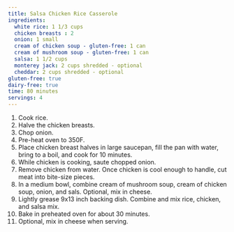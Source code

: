```yaml
---
title: Salsa Chicken Rice Casserole 
ingredients:
  white rice: 1 1/3 cups
  chicken breasts : 2
  onion: 1 small
  cream of chicken soup - gluten-free: 1 can
  cream of mushroom soup - gluten-free: 1 can
  salsa: 1 1/2 cups
  monterey jack: 2 cups shredded - optional
  cheddar: 2 cups shredded - optional
gluten-free: true 
dairy-free: true
time: 80 minutes
servings: 4
---
```


1. Cook rice.
2. Halve the chicken breasts.
3. Chop onion.
4. Pre-heat oven to 350F.
5. Place chicken breast halves in large saucepan, fill the pan with water,
   bring to a boil, and cook for 10 minutes.
6. While chicken is cooking, saute chopped onion.
7. Remove chicken from water. Once chicken is cool enough to handle, cut meat
   into bite-size pieces.
8. In a medium bowl, combine cream of mushroom soup, cream of chicken soup,
   onion, and sals. Optional, mix in cheese.
9. Lightly grease 9x13 inch backing dish. Combine and mix rice, chicken, and 
   salsa mix.
10. Bake in preheated oven for about 30 minutes.
11. Optional, mix in cheese when serving.
